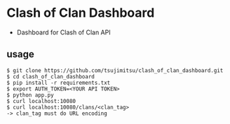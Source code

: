 Clash of Clan Dashboard
====
* Dashboard for Clash of Clan API

usage
----

    $ git clone https://github.com/tsujimitsu/clash_of_clan_dashboard.git
    $ cd clash_of_clan_dashboard
    $ pip install -r requirements.txt
    $ export AUTH_TOKEN=<YOUR API TOKEN>
    $ python app.py
    $ curl localhost:10080
    $ curl localhost:10080/clans/<clan_tag>
    -> clan_tag must do URL encoding
